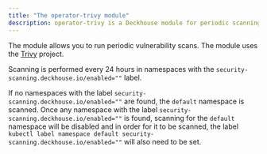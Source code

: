 ```yaml
---
title: "The operator-trivy module"
description: operator-trivy is a Deckhouse module for periodic scanning for vulnerabilities in a Kubernetes cluster.
---
```


The module allows you to run periodic vulnerability scans. The module uses the [Trivy](https://github.com/aquasecurity/trivy) project. 

Scanning is performed every 24 hours in namespaces with the `security-scanning.deckhouse.io/enabled=""` label.

If no namespaces with the label `security-scanning.deckhouse.io/enabled=""` are found, the `default` namespace is scanned. Once any namespace with the label `security-scanning.deckhouse.io/enabled=""` is found, scanning for the `default` namespace will be disabled and in order for it to be scanned, the label `kubectl label namespace default security-scanning.deckhouse.io/enabled=""` will also need to be set.
